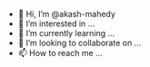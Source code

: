 - 👋 Hi, I’m @akash-mahedy
- 👀 I’m interested in ...
- 🌱 I’m currently learning ...
- 💞️ I’m looking to collaborate on ...
- 📫 How to reach me ...

<!---
akash-mahedy/akash-mahedy is a ✨ special ✨ repository because its `README.md` (this file) appears on your GitHub profile.
You can click the Preview link to take a look at your changes.
--->
